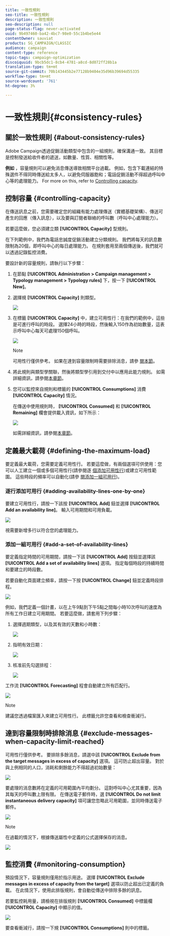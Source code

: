 ```yaml
---
title: 一致性規則
seo-title: 一致性規則
description: 一致性規則
seo-description: null
page-status-flag: never-activated
uuid: 9b497460-ba42-4bc7-98e0-55c1b4be5e44
contentOwner: sauviat
products: SG_CAMPAIGN/CLASSIC
audience: campaign
content-type: reference
topic-tags: campaign-optimization
discoiquuid: 9bcb5dc1-8cb4-4781-a8cd-8d072ff28b1a
translation-type: tm+mt
source-git-commit: 70b143445b2e77128b9404e35d96b39694d55335
workflow-type: tm+mt
source-wordcount: '761'
ht-degree: 3%

---
```



# 一致性規則{#consistency-rules}

## 關於一致性規則 {#about-consistency-rules}

Adobe Campaign透過促銷活動類型中包含的一組規則，確保溝通一致。 其目標是控制發送給收件者的遞送，如數量、性質、相關性等。

**例如** ，容量規則可以避免消息傳送導致相關平台過載。 例如，包含下載連結的特殊選件不得同時傳送給太多人，以避免伺服器飽和；電話促銷活動不得超過呼叫中心等的處理能力。 For more on this, refer to [Controlling capacity](#controlling-capacity).

## 控制容量 {#controlling-capacity}

在傳送訊息之前，您需要確定您的組織有能力處理傳送（實體基礎架構）、傳送可產生的回應（傳入訊息），以及要與訂閱者聯絡的呼叫數（呼叫中心處理能力）。

若要這麼做，您必須建立類 **[!UICONTROL Capacity]** 型規則。

在下列範例中，我們為電話忠誠度促銷活動建立分類規則。 我們將每天的訊息數限制為20個，即呼叫中心的每日處理能力。 在規則套用至兩個傳送後，我們就可以透過記錄監控消費。

要設計新的容量規則，請執行以下步驟：

1. 在節點 **[!UICONTROL Administration > Campaign management > Typology management > Typology rules]** 下，按一下 **[!UICONTROL New]**。
1. 選擇規 **[!UICONTROL Capacity]** 則類型。

   ![](assets/campaign_opt_create_capacity_01.png)

1. 在標籤 **[!UICONTROL Capacity]** 中，建立可用性行：在我們的範例中，這些是可進行呼叫的時段。 選擇24小時的時段，然後輸入150作為初始數量，這表示呼叫中心每天可處理150個呼叫。

   ![](assets/campaign_opt_create_capacity_02.png)

   >[!NOTE]
   >
   >可用性行僅供參考。 如果在達到容量限制時需要排除消息，請參 [閱本節](#exclude-messages-when-capacity-limit-reached)。

1. 將此規則與類型學關聯，然後將類型學引用到交付中以應用此能力規則。 如需詳細資訊，請參閱[本章節](../../campaign/using/applying-rules.md#applying-a-typology-to-a-delivery)。
1. 您可以監控來自規則和標籤的 **[!UICONTROL Consumptions]** 消費 **[!UICONTROL Capacity]** 情況。

   在傳送中使用規則時， **[!UICONTROL Consumed]** 和 **[!UICONTROL Remaining]** 欄會提供載入資訊，如下所示：

   ![](assets/campaign_opt_create_capacity_03.png)

   如需詳細資訊，請參閱[本章節](#monitoring-consumption)。

## 定義最大載荷 {#defining-the-maximum-load}

要定義最大載荷，您需要定義可用性行。 若要這麼做，有兩個選項可供使用：您可以人工建立一個或多個可用性行(請參閱逐 [個添加可用性行](#adding-availability-lines-one-by-one))或建立可用性範圍。 這些時段的頻率可以自動化(請參 [閱添加一組可用行](#add-a-set-of-availability-lines))。

### 逐行添加可用行 {#adding-availability-lines-one-by-one}

要建立可用性行，請按一下該按 **[!UICONTROL Add]** 鈕並選擇 **[!UICONTROL Add an availability line]**。 輸入可用期間和可用負載。

![](assets/campaign_opt_create_capacity_02.png)

視需要新增多行以符合您的處理能力。

### 添加一組可用行 {#add-a-set-of-availability-lines}

要定義指定時間的可用期間，請按一下該 **[!UICONTROL Add]** 按鈕並選擇該 **[!UICONTROL Add a set of availability lines]** 選項。 指定每個時段的持續時間和要建立的時段數。

若要自動化頁面建立頻率，請按一下按 **[!UICONTROL Change]** 鈕並定義時段排程。

![](assets/campaign_opt_create_capacity_07.png)

例如，我們定義一個計畫，以在上午9點到下午5點之間每小時10次呼叫的速度為所有工作日建立可用期間。 若要這麼做，請套用下列步驟：

1. 選擇週期類型，以及其有效的天數和小時數：

   ![](assets/campaign_opt_create_capacity_08.png)

1. 指明有效日期：

   ![](assets/campaign_opt_create_capacity_09.png)

1. 核准前先勾選排程：

   ![](assets/campaign_opt_create_capacity_10.png)

工作流 **[!UICONTROL Forecasting]** 程會自動建立所有匹配行。

![](assets/campaign_opt_create_capacity_12.png)

>[!NOTE]
>
>建議您透過檔案匯入來建立可用性行。 此標籤允許您查看和檢查衝減行。

## 達到容量限制時排除消息 {#exclude-messages-when-capacity-limit-reached}

可用性行僅供參考。 要排除多餘消息，請選中該 **[!UICONTROL Exclude from the target messages in excess of capacity]** 選項。 這可防止超出容量。 對於與上例相同的人口，消耗和剩餘能力不得超過初始數量：

![](assets/campaign_opt_create_capacity_04.png)

要處理的消息數將在定義的可用範圍內平均劃分。 這對呼叫中心尤其重要，因為其每天的呼叫數上限有限。 在傳送電子郵件時，選 **[!UICONTROL Do not limit instantaneous delivery capacity]** 項可讓您忽略此可用範圍，並同時傳送電子郵件。

![](assets/campaign_opt_create_capacity_05.png)

>[!NOTE]
>
>在過載的情況下，根據傳送屬性中定義的公式選擇保存的消息。

![](assets/campaign_opt_create_capacity_06.png)

## 監控消費 {#monitoring-consumption}

預設情況下，容量規則僅用於指示用途。 選擇 **[!UICONTROL Exclude messages in excess of capacity from the target]** 選項以防止超出已定義的負載。 在此情況下，使用此排版規則，會自動從傳送中排除多餘的訊息。

若要監控耗用量，請檢視在排版規則 **[!UICONTROL Consumed]** 中標籤欄 **[!UICONTROL Capacity]** 中顯示的值。

![](assets/campaign_opt_create_capacity_04.png)

要查看衝減行，請按一下規 **[!UICONTROL Consumptions]** 則中的標籤。
